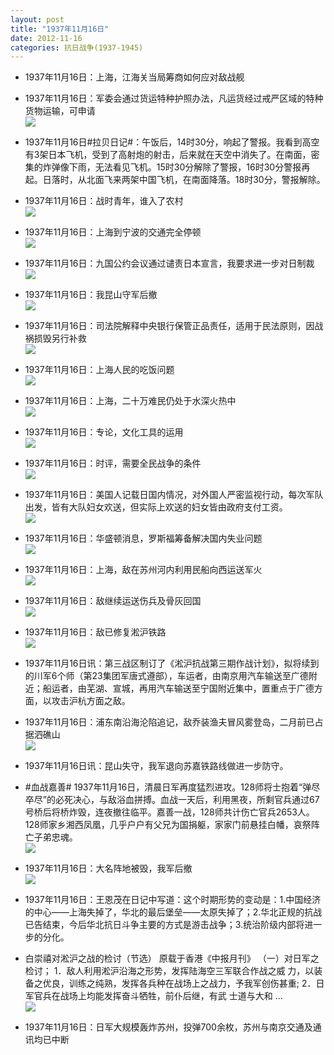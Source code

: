 ```yaml
---
layout: post
title: "1937年11月16日"
date: 2012-11-16
categories: 抗日战争(1937-1945)
---
```


<meta name="referrer" content="no-referrer" />

- 1937年11月16日：上海，江海关当局筹商如何应对敌战舰 

- 1937年11月16日：军委会通过货运特种护照办法，凡运货经过戒严区域的特种货物运输，可申请 <br/><img src="https://ww1.sinaimg.cn/large/aca367d8jw1dyx8x3d03fj.jpg" />

- 1937年11月16日#拉贝日记#：午饭后，14时30分，响起了警报。我看到高空有3架日本飞机，受到了高射炮的射击，后来就在天空中消失了。在南面，密集的炸弹像下雨，无法看见飞机。15时30分解除了警报，16时30分警报再起。日落时，从北面飞来两架中国飞机，在南面降落。18时30分，警报解除。 

- 1937年11月16日：战时青年，谁入了农村 <br/><img src="https://ww1.sinaimg.cn/large/aca367d8jw1dyx76n5wkyj.jpg" />

- 1937年11月16日：上海到宁波的交通完全停顿 <br/><img src="https://ww3.sinaimg.cn/large/aca367d8jw1dyx5g9i32hj.jpg" />

- 1937年11月16日：九国公约会议通过谴责日本宣言，我要求进一步对日制裁 <br/><img src="https://ww2.sinaimg.cn/large/aca367d8jw1dyx3psyzj3j.jpg" />

- 1937年11月16日：我昆山守军后撤 <br/><img src="https://ww2.sinaimg.cn/large/aca367d8jw1dyx1zd93owj.jpg" />

- 1937年11月16日：司法院解释中央银行保管正品责任，适用于民法原则，因战祸损毁另行补救 <br/><img src="https://ww3.sinaimg.cn/large/aca367d8jw1dyx08yhlo5j.jpg" />

- 1937年11月16日：上海人民的吃饭问题 <br/><img src="https://ww3.sinaimg.cn/large/aca367d8jw1dywyijr72zj.jpg" />

- 1937年11月16日：上海，二十万难民仍处于水深火热中 <br/><img src="https://ww1.sinaimg.cn/large/aca367d8jw1dywws3d696j.jpg" />

- 1937年11月16日：专论，文化工具的运用 <br/><img src="https://ww2.sinaimg.cn/large/aca367d8jw1dywv1ph7g1j.jpg" />

- 1937年11月16日：时评，需要全民战争的条件 <br/><img src="https://ww1.sinaimg.cn/large/aca367d8jw1dywtbekxyjj.jpg" />

- 1937年11月16日：美国人记载日国内情况，对外国人严密监视行动，每次军队出发，皆有大队妇女欢送，但实际上欢送的妇女皆由政府支付工资。 <br/><img src="https://ww2.sinaimg.cn/large/aca367d8jw1dywsr535dsj.jpg" />

- 1937年11月16日：华盛顿消息，罗斯福筹备解决国内失业问题 <br/><img src="https://ww3.sinaimg.cn/large/aca367d8jw1dywrkt3be3j.jpg" />

- 1937年11月16日：上海，敌在苏州河内利用民船向西运送军火 <br/><img src="https://ww4.sinaimg.cn/large/aca367d8jw1dywpueg2o9j.jpg" />

- 1937年11月16日：敌继续运送伤兵及骨灰回国 <br/><img src="https://ww1.sinaimg.cn/large/aca367d8jw1dywo3z9jryj.jpg" />

- 1937年11月16日：敌已修复淞沪铁路 <br/><img src="https://ww2.sinaimg.cn/large/aca367d8jw1dywmdm5zeij.jpg" />

- 1937年11月16日讯：第三战区制订了《淞沪抗战第三期作战计划》，拟将续到的川军6个师（第23集团军唐式遵部），车运者，由南京用汽车输送至广德附近；船运者，由芜湖、宣城，再用汽车输送至宁国附近集中，置重点于广德方面，以攻击沪杭方面之敌。  

- 1937年11月16日：浦东南沿海沦陷追记，敌乔装渔夫冒风雾登岛，二月前已占据泗礁山 <br/><img src="https://ww1.sinaimg.cn/large/aca367d8jw1dywkn77mm2j.jpg" />

- 1937年11月16日讯：昆山失守，我军退向苏嘉铁路线做进一步防守。 

- #血战嘉善# 1937年11月16日，清晨日军再度猛烈进攻。128师将士抱着“弹尽卒尽”的必死决心，与敌浴血拼搏。血战一天后，利用黑夜，所剩官兵通过67号桥后将桥炸毁，连夜撤往临平。嘉善一战，128师共计伤亡官兵2653人。128师家乡湘西凤凰，几乎户户有父兄为国捐躯，家家门前悬挂白幡，哀祭阵亡子弟忠魂。 <br/><img src="https://ww4.sinaimg.cn/large/aca367d8jw1dywj7866h2j.jpg" />

- 1937年11月16日：大名阵地被毁，我军后撤 <br/><img src="https://ww2.sinaimg.cn/large/aca367d8jw1dywiwm97fhj.jpg" />

- 1937年11月16日：王恩茂在日记中写道：这个时期形势的变动是：1.中国经济的中心——上海失掉了，华北的最后堡垒——太原失掉了；2.华北正规的抗战已告结束，今后华北抗日斗争主要的方式是游击战争；3.统治阶级内部将进一步的分化。 

- 白崇禧对淞沪之战的检讨（节选） 原载于香港《中报月刊》 （一）对日军之检讨； 1．敌人利用淞沪沿海之形势，发挥陆海空三军联合作战之威 力，以装备之优良，训练之纯熟，发挥各兵种在战场上之战力，予我军创伤甚重; 2．日军官兵在战场上均能发挥奋斗牺牲，前仆后继，有武 士道与大和 ...  <br/><img src="https://ww2.sinaimg.cn/large/aca367d8jw1dywhqzzgorj.jpg" />

- 1937年11月16日：日军大规模轰炸苏州，投弹700余枚，苏州与南京交通及通讯均已中断 

